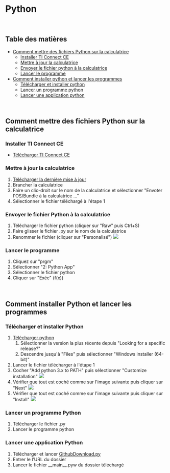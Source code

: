 # Python

&nbsp;&nbsp;

## Table des matières

* [Comment mettre des fichiers Python sur la calculatrice](#comment-mettre-des-fichiers-python-sur-la-calculatrice)
    * [Installer TI Connect CE](#installer-ti-connect-ce)
    * [Mettre à jour la calculatrice](#mettre-à-jour-la-calculatrice)
    * [Envoyer le fichier python à la calculatrice](#Envoyer-le-fichier-python-à-la-calculatrice)
    * [Lancer le programme](#Lancer-le-programme)
* [Comment installer python et lancer les programmes](#comment-installer-python-et-lancer-les-programmes)
    * [Télécharger et installer python](#télécharger-et-installer-python)
    * [Lancer un programme python](#lancer-un-programme-python)
    * [Lancer une application python](#lancer-une-application-python)

&nbsp;&nbsp;

## Comment mettre des fichiers Python sur la calculatrice

### Installer TI Connect CE
* [Télécharger TI Connect CE](https://education.ti.com/ticonnectce/downloads/ticonnectce-win)

### Mettre à jour la calculatrice
1. [Télécharger la dernière mise à jour](https://education.ti.com/83ce/downloads/osappsbundle)
2. Brancher la calculatrice
3. Faire un clic-droit sur le nom de la calculatrice et sélectionner "Envoter l'OS/Bundle à la calculatrice ..."
4. Sélectionner le fichier téléchargé à l'étape 1

### Envoyer le fichier Python à la calculatrice
1. Télécharger le fichier python (cliquer sur "Raw" puis Ctrl+S)
2. Faire glisser le fichier .py sur le nom de la calculatrice
3. Renommer le fichier (cliquer sur "Personalisé")
![](https://education.ti.com/html/webhelp/EG_TI83PremCE/FR/Subsystems/EG_83TIC-CE_FR/Content/EG_83_TIConnect/_Images/M_UsePython/SendtoCalc.png)

### Lancer le programme
1. Cliquez sur "prgm"
2. Sélectionner "2: Python App"
3. Sélectionner le fichier python
4. Cliquer sur "Exéc" (f(x))

&nbsp;&nbsp;

## Comment installer Python et lancer les programmes

### Télécharger et installer Python
1. [Télécharger python](https://www.python.org/downloads/#:~:text=Looking%20for%20a%20specific%20release%3F)
    1. Sélectionner la version la plus récente depuis "Looking for a specific release?"
    2. Descendre jusqu'à "Files" puis sélectionner "Windows installer (64-bit)"
2. Lancer le fichier télécharger à l'étape 1
3. Cocher "Add python 3.x to PATH" puis sélectionner "Customize installation"
![](https://www.zupimages.net/up/20/44/hul8.jpg)
4. Vérifier que tout est coché comme sur l'image suivante puis cliquer sur "Next"
![](https://zupimages.net/up/20/44/lcdo.jpg)
5. Vérifier que tout est coché comme sur l'image suivante puis cliquer sur "Install"
![](https://zupimages.net/up/20/51/fddz.jpg)

### Lancer un programme Python
1. Télécharger le fichier .py
2. Lancer le programme python

### Lancer une application Python
1. Télécharger et lancer [GithubDownload.py](https://rfoxinter.github.io/Python/GithubDownload.py)
2. Entrer le l’URL du dossier
5. Lancer le fichier &#95;&#95;main&#95;&#95;.pyw du dossier téléchargé
